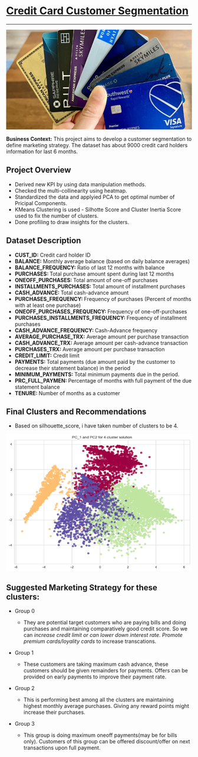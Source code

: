 # <u> Credit Card Customer Segmentation</u>

--------------------------------------------------------------------------------
<p align="center">
  <img src="credit_cards.jpeg" style="width: 800px; height: 270px;" />
</p>



**Business Context:** This project aims to develop a customer segmentation to define marketing strategy. The dataset has about 9000 credit card holders information for last 6 months.


## Project Overview
* Derived new KPI by using data manipulation methods.
* Checked the multi-collinearity using heatmap.
* Standardized the data and applyied PCA to get optimal number of Pricipal Components.
* KMeans Clustering is used - Silhotte Score and Cluster Inertia Score used to fix the number of clusters.
* Done profiling to draw insights for the clusters.

## Dataset Description

* <b>CUST_ID:</b>   Credit card holder ID<br>
* <b>BALANCE:</b>    Monthly average balance (based on daily balance averages)<br>
* <b>BALANCE_FREQUENCY:</b>    Ratio of last 12 months with balance<br>
* <b>PURCHASES: </b>   Total purchase amount spent during last 12 months<br>
* <b>ONEOFF_PURCHASES: </b>   Total amount of one-off purchases<br>
* <b>INSTALLMENTS_PURCHASES: </b>   Total amount of installment purchases<br>
* <b>CASH_ADVANCE: </b>   Total cash-advance amount<br>
* <b>PURCHASES_FREQUENCY: </b>   Frequency of purchases (Percent of months with at least one purchase)<br>
* <b>ONEOFF_PURCHASES_FREQUENCY: </b>   Frequency of one-off-purchases<br>
* <b>PURCHASES_INSTALLMENTS_FREQUENCY:   </b> Frequency of installment purchases<br>
* <b>CASH_ADVANCE_FREQUENCY:   </b> Cash-Advance frequency<br>
* <b>AVERAGE_PURCHASE_TRX:</b>    Average amount per purchase transaction<br>
* <b>CASH_ADVANCE_TRX: </b>   Average amount per cash-advance transaction<br>
* <b>PURCHASES_TRX: </b>   Average amount per purchase transaction<br>
* <b>CREDIT_LIMIT:</b>    Credit limit<br>
* <b>PAYMENTS: </b>   Total payments (due amount paid by the customer to decrease their statement balance) in the period<br>
* <b>MINIMUM_PAYMENTS: </b>   Total minimum payments due in the period.<br>
* <b>PRC_FULL_PAYMEN: </b>   Percentage of months with full payment of the due statement balance<br>
* <b>TENURE: </b>   Number of months as a customer<br>


## Final Clusters and Recommendations 
* Based on silhouette_score, i have taken number of clusters to be 4.

<p align="center"><img src="Picture5_clusters_plot.png"  style="width: 600px; height: 370px" /></p>

## Suggested Marketing Strategy for these clusters:


* Group 0 
   - They are potential target customers who are paying bills and doing purchases and maintaining comparatively good credit score. So we can <i>increase credit limit or can lower down interest rate. Promote premium cards/loyality cards</i> to increase transcations.
   
* Group 1
   - These customers are taking maximum cash advance, these customers should be given remainders for payments. Offers can be provided on early payments to improve their payment rate.

* Group 2
   - This is performing best among all the clusters are maintaining highest monthly average purchases. Giving any reward points might increase their purchases.
   
* Group 3
   - This group is doing maximum oneoff payments(may be for bills only). Customers of this group can be offered discount/offer on next transactions upon full payment.
   
